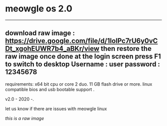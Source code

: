 # meowgle os 2.0
------------------------------------------------------------------------------------------------------------------
download raw image : https://drive.google.com/file/d/1IolPc7rU6y0vCDt_xgohEUWR7b4_aBKr/view
then restore the raw image once done at the login screen press F1 to switch to desktop
Username : user
password : 12345678
------------------------------------------------------------------------------------------------------------------
requirements:
x64 bit cpu or core 2 duo.
11 GB flash drive or more.
linux compatible bios and usb bootable support .

v2.0 - 2020 -.

let us know if there are issues with meowgle linux

*this is a raw image*
